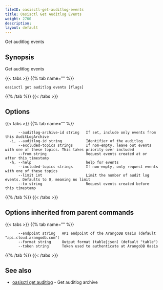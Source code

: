 ```yaml
---
fileID: oasisctl-get-auditlog-events
title: Oasisctl Get Auditlog Events
weight: 2760
description: 
layout: default
---
```

Get auditlog events

## Synopsis

Get auditlog events

{{< tabs >}}
{{% tab name="" %}}
```
oasisctl get auditlog events [flags]
```
{{% /tab %}}
{{< /tabs >}}

## Options

{{< tabs >}}
{{% tab name="" %}}
```
      --auditlog-archive-id string   If set, include only events from this AuditLogArchive
  -i, --auditlog-id string           Identifier of the auditlog
      --excluded-topics strings      If non-empty, leave out events with one of these topics. This takes priority over included
      --from string                  Request events created at or after this timestamp
  -h, --help                         help for events
      --included-topics strings      If non-empty, only request events with one of these topics
      --limit int                    Limit the number of audit log events. Defaults to 0, meaning no limit
      --to string                    Request events created before this timestamp
```
{{% /tab %}}
{{< /tabs >}}

## Options inherited from parent commands

{{< tabs >}}
{{% tab name="" %}}
```
      --endpoint string   API endpoint of the ArangoDB Oasis (default "api.cloud.arangodb.com")
      --format string     Output format (table|json) (default "table")
      --token string      Token used to authenticate at ArangoDB Oasis
```
{{% /tab %}}
{{< /tabs >}}

## See also

* [oasisctl get auditlog](oasisctl-get-auditlog)	 - Get auditlog archive

